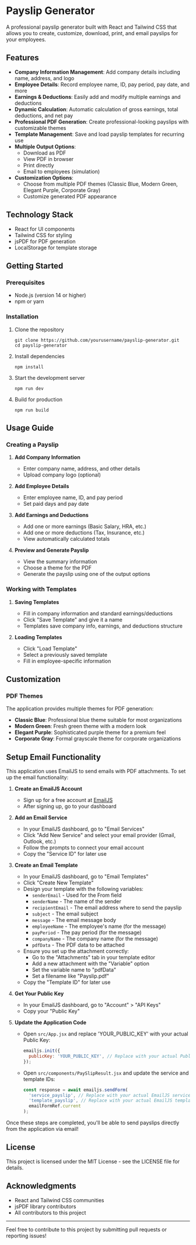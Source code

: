 # Payslip Generator

A professional payslip generator built with React and Tailwind CSS that allows you to create, customize, download, print, and email payslips for your employees.

## Features

- **Company Information Management**: Add company details including name, address, and logo
- **Employee Details**: Record employee name, ID, pay period, pay date, and more
- **Earnings & Deductions**: Easily add and modify multiple earnings and deductions
- **Dynamic Calculation**: Automatic calculation of gross earnings, total deductions, and net pay
- **Professional PDF Generation**: Create professional-looking payslips with customizable themes
- **Template Management**: Save and load payslip templates for recurring use
- **Multiple Output Options**:
  - Download as PDF
  - View PDF in browser
  - Print directly
  - Email to employees (simulation)
- **Customization Options**:
  - Choose from multiple PDF themes (Classic Blue, Modern Green, Elegant Purple, Corporate Gray)
  - Customize generated PDF appearance

## Technology Stack

- React for UI components
- Tailwind CSS for styling
- jsPDF for PDF generation
- LocalStorage for template storage

## Getting Started

### Prerequisites

- Node.js (version 14 or higher)
- npm or yarn

### Installation

1. Clone the repository
   ```
   git clone https://github.com/yourusername/payslip-generator.git
   cd payslip-generator
   ```

2. Install dependencies
   ```
   npm install
   ```

3. Start the development server
   ```
   npm run dev
   ```

4. Build for production
   ```
   npm run build
   ```

## Usage Guide

### Creating a Payslip

1. **Add Company Information**
   - Enter company name, address, and other details
   - Upload company logo (optional)

2. **Add Employee Details**
   - Enter employee name, ID, and pay period
   - Set paid days and pay date

3. **Add Earnings and Deductions**
   - Add one or more earnings (Basic Salary, HRA, etc.)
   - Add one or more deductions (Tax, Insurance, etc.)
   - View automatically calculated totals

4. **Preview and Generate Payslip**
   - View the summary information
   - Choose a theme for the PDF
   - Generate the payslip using one of the output options

### Working with Templates

1. **Saving Templates**
   - Fill in company information and standard earnings/deductions
   - Click "Save Template" and give it a name
   - Templates save company info, earnings, and deductions structure

2. **Loading Templates**
   - Click "Load Template"
   - Select a previously saved template
   - Fill in employee-specific information

## Customization

### PDF Themes

The application provides multiple themes for PDF generation:

- **Classic Blue**: Professional blue theme suitable for most organizations
- **Modern Green**: Fresh green theme with a modern look
- **Elegant Purple**: Sophisticated purple theme for a premium feel
- **Corporate Gray**: Formal grayscale theme for corporate organizations

## Setup Email Functionality

This application uses EmailJS to send emails with PDF attachments. To set up the email functionality:

1. **Create an EmailJS Account**
   - Sign up for a free account at [EmailJS](https://www.emailjs.com/)
   - After signing up, go to your dashboard

2. **Add an Email Service**
   - In your EmailJS dashboard, go to "Email Services"
   - Click "Add New Service" and select your email provider (Gmail, Outlook, etc.)
   - Follow the prompts to connect your email account
   - Copy the "Service ID" for later use

3. **Create an Email Template**
   - In your EmailJS dashboard, go to "Email Templates"
   - Click "Create New Template"
   - Design your template with the following variables:
     - `senderEmail` - Used for the From field
     - `senderName` - The name of the sender
     - `recipientEmail` - The email address where to send the payslip
     - `subject` - The email subject
     - `message` - The email message body
     - `employeeName` - The employee's name (for the message)
     - `payPeriod` - The pay period (for the message)
     - `companyName` - The company name (for the message)
     - `pdfData` - The PDF data to be attached
   - Ensure you set up the attachment correctly:
     - Go to the "Attachments" tab in your template editor
     - Add a new attachment with the "Variable" option
     - Set the variable name to "pdfData" 
     - Set a filename like "Payslip.pdf"
   - Copy the "Template ID" for later use

4. **Get Your Public Key**
   - In your EmailJS dashboard, go to "Account" > "API Keys"
   - Copy your "Public Key"

5. **Update the Application Code**
   - Open `src/App.jsx` and replace 'YOUR_PUBLIC_KEY' with your actual Public Key:
     ```jsx
     emailjs.init({
       publicKey: 'YOUR_PUBLIC_KEY', // Replace with your actual Public Key
     });
     ```
   - Open `src/components/PaySlipResult.jsx` and update the service and template IDs:
     ```jsx
     const response = await emailjs.sendForm(
       'service_payslip', // Replace with your actual EmailJS service ID
       'template_payslip', // Replace with your actual EmailJS template ID
       emailFormRef.current
     );
     ```

Once these steps are completed, you'll be able to send payslips directly from the application via email!

## License

This project is licensed under the MIT License - see the LICENSE file for details.

## Acknowledgments

- React and Tailwind CSS communities
- jsPDF library contributors
- All contributors to this project

---

Feel free to contribute to this project by submitting pull requests or reporting issues!
